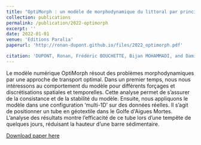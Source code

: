 ```yaml
---
title: "OptiMorph : un modèle de morphodynamique du littoral par principe de minimisation. Analyse de sensibilité en 1D et application multi-1D"
collection: publications
permalink: /publication/2022-optimorph
excerpt: ''
date: 2022-01-01
venue: 'Editions Paralia'
paperurl: 'http://ronan-dupont.github.io/files/2022_optimorph.pdf'

citation: 'DUPONT, Ronan, Frédéric BOUCHETTE, Bijan MOHAMMADI, and Damien SOUS (2022). “OptiMorph: un modèle de morphodynamique du littoral par principe de minimisation. Analyse de sensibilité en 1D et application Multi-1D”. In: JNGCGC 17, pp. 327–336. DOI: doi.org/10.5150/jngcgc.2022.034.'
---
```

Le modèle numérique OptiMorph résout des problèmes morphodynamiques par une approche de transport optimal. Dans un premier temps, nous nous intéressons au comportement du modèle pour différents forçages et discrétisations spatiales et temporelles. Cette analyse permet de s’assurer de la consistance et de la stabilité du modèle. Ensuite, nous appliquons le modèle dans une configuration ‘multi-1D’ sur des données réelles. Il s’agit de positionner un tube en géotextile dans le Golfe d'Aigues Mortes. L’analyse des résultats montre l’efficacité de ce tube lors d’une tempête de quelques jours, réduisant la hauteur d’une barre sédimentaire. 

[Download paper here](http://ronan-dupont.github.io/files/2022_optimorph.pdf)

